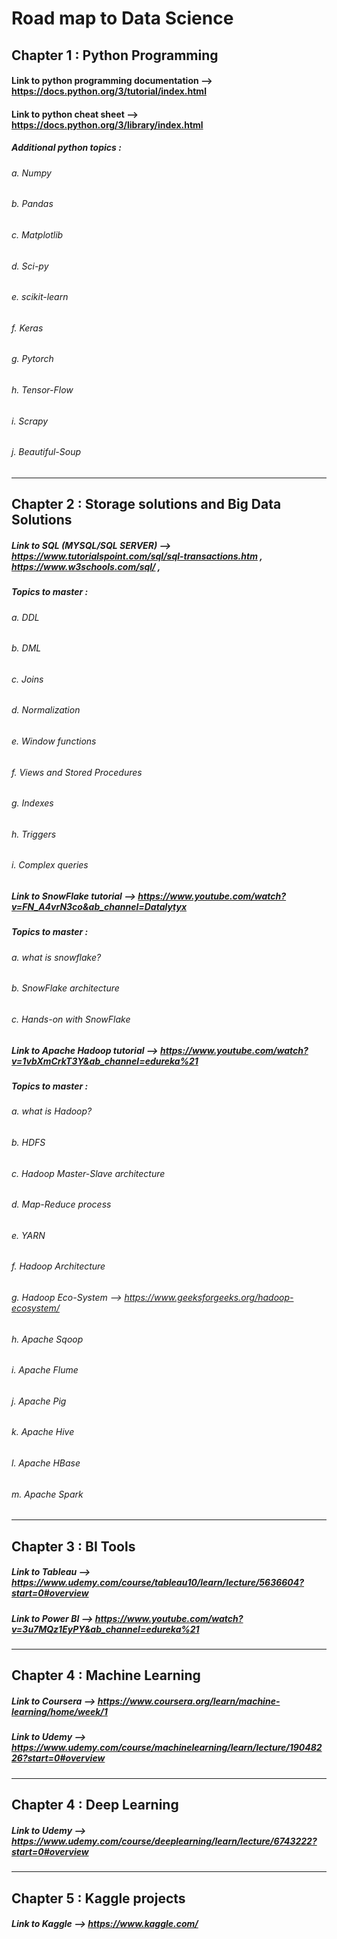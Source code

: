 # Road map to Data Science



## Chapter 1 : Python Programming
#### Link to python programming documentation --> https://docs.python.org/3/tutorial/index.html
#### Link to python cheat sheet --> https://docs.python.org/3/library/index.html
##### Additional python topics :
######     a. Numpy
######     b. Pandas
######     c. Matplotlib
######     d. Sci-py
######     e. scikit-learn
######     f. Keras
######     g. Pytorch
######     h. Tensor-Flow
######     i. Scrapy
######     j. Beautiful-Soup

---------------------------------------------------------------------------------------------------------------------------------------------------------------------------------

## Chapter 2 : Storage solutions and Big Data Solutions

#####       Link to SQL (MYSQL/SQL SERVER) --> https://www.tutorialspoint.com/sql/sql-transactions.htm , https://www.w3schools.com/sql/ , 
#####       Topics to master :
######         a. DDL
######         b. DML
######         c. Joins
######         d. Normalization
######         e. Window functions
######         f. Views and Stored Procedures
######         g. Indexes
######         h. Triggers
######         i. Complex queries

#####       Link to SnowFlake tutorial --> https://www.youtube.com/watch?v=FN_A4vrN3co&ab_channel=Datalytyx
#####       Topics to master :
######         a. what is snowflake?
######         b. SnowFlake architecture
######         c. Hands-on with SnowFlake

#####       Link to Apache Hadoop tutorial --> https://www.youtube.com/watch?v=1vbXmCrkT3Y&ab_channel=edureka%21
#####       Topics to master :
######         a. what is Hadoop?
######         b. HDFS
######         c. Hadoop Master-Slave architecture
######         d. Map-Reduce process
######         e. YARN
######         f. Hadoop Architecture
######         g. Hadoop Eco-System    --> https://www.geeksforgeeks.org/hadoop-ecosystem/
######         h. Apache Sqoop
######         i. Apache Flume
######         j. Apache Pig
######         k. Apache Hive
######         l. Apache HBase
######         m. Apache Spark

---------------------------------------------------------------------------------------------------------------------------------------------------------------------------------


## Chapter 3 : BI Tools

#####       Link to Tableau  --> https://www.udemy.com/course/tableau10/learn/lecture/5636604?start=0#overview

#####       Link to Power BI --> https://www.youtube.com/watch?v=3u7MQz1EyPY&ab_channel=edureka%21

---------------------------------------------------------------------------------------------------------------------------------------------------------------------------------


## Chapter 4 : Machine Learning 

#####       Link to Coursera --> https://www.coursera.org/learn/machine-learning/home/week/1

#####       Link to Udemy  --> https://www.udemy.com/course/machinelearning/learn/lecture/19048226?start=0#overview


---------------------------------------------------------------------------------------------------------------------------------------------------------------------------------


## Chapter 4 : Deep Learning

#####       Link to Udemy  --> https://www.udemy.com/course/deeplearning/learn/lecture/6743222?start=0#overview


---------------------------------------------------------------------------------------------------------------------------------------------------------------------------------


## Chapter 5 : Kaggle projects

#####       Link to Kaggle  --> https://www.kaggle.com/












